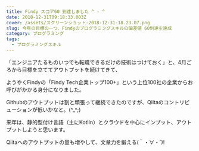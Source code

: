 ```yaml
---
title: Findy スコア60 到達しました ^ - ^
date: 2018-12-31T09:18:33.003Z
cover: /assets/スクリーンショット-2018-12-31-18.23.07.png
slug: 今年の目標の一つ、Findyのプログラミングスキルの偏差値 60到達を達成
category: プログラミング
tags:
  - プログラミングスキル
---
```

「エンジニアたるものいつでも転職できるだけの技術はつけておく」と、4月ごろから目標を立ててアウトプットを続けてきて、

ようやくFindyの「Findy Tech企業トップ100+」という上位100社の企業からお呼びがかかる身分になりました。

Githubのアウトプットは割と頑張って継続できたのですが、Qiitaのコントリビューションが低いかなと。(^_^;)

来年は、静的型付け言語（主にKotlin）とクラウドを中心にインプット、アウトプットしようと思います。

Qiitaへのアウトプットの量も増やして、文章力を鍛える(｀・∀・´)!

